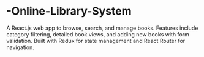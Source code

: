 # -Online-Library-System
A React.js web app to browse, search, and manage books. Features include category filtering, detailed book views, and adding new books with form validation. Built with Redux for state management and React Router for navigation. 
